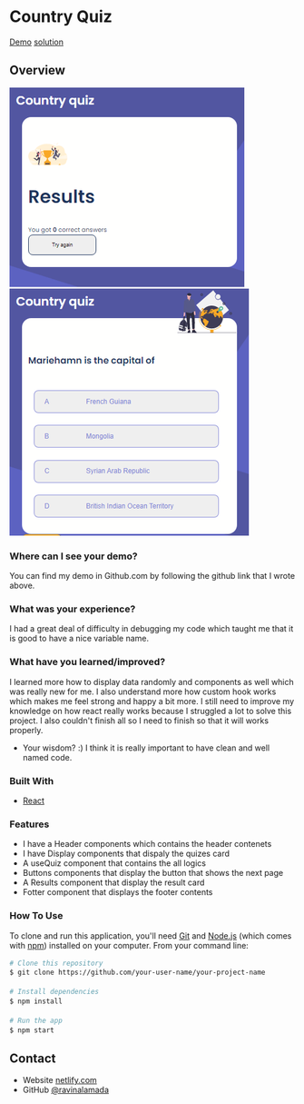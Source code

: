 # Country Quiz

[Demo](https://prisca-country-quiz.netlify.app/)
[solution](https://github.com/ravinalamada/country-quiz)

## Overview

![screenshot1](./assets/quiz-screenshoot.png)
![screenshot2](./assets/quiz-screenshoot2.png)

### Where can I see your demo?
You can find my demo in Github.com by following the github link that I wrote above.

### What was your experience?
I had a great deal of difficulty in debugging my code which taught me that it is good to have a nice variable name.

### What have you learned/improved?
I learned more how to display data randomly and components as well which was really new for me. I also understand more how custom hook works which makes me feel strong and happy a bit more. I still need to improve my knowledge on how react really works because I struggled a lot to solve this project. I also couldn't finish all so I need to finish so that it will works properly.

-   Your wisdom? :)
I think it is really important to have clean and well named code.

### Built With

-   [React](https://reactjs.org/)

### Features
- I have a Header components which contains the header contenets
- I have Display components that dispaly the quizes card
- A useQuiz component that contains the all logics
- Buttons components that display the button that shows the next page
- A Results component that display the result card
- Fotter component that displays the footer contents

### How To Use

<!-- Example: -->

To clone and run this application, you'll need [Git](https://git-scm.com) and [Node.js](https://nodejs.org/en/download/) (which comes with [npm](http://npmjs.com)) installed on your computer. From your command line:

```bash
# Clone this repository
$ git clone https://github.com/your-user-name/your-project-name

# Install dependencies
$ npm install

# Run the app
$ npm start
```

## Contact

-   Website [netlify.com](https://prisca-country-quiz.netlify.app/)
-   GitHub [@ravinalamada](https://github.com/ravinalamada/country-quiz)

